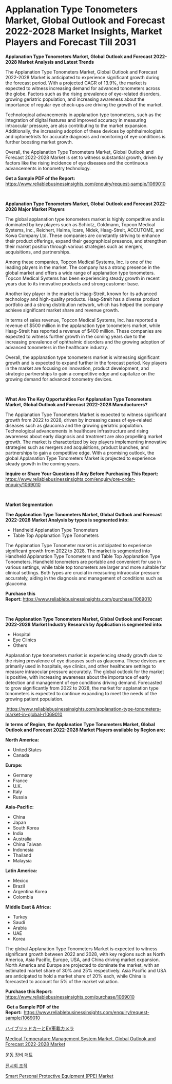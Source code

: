 <p><h1>Applanation Type Tonometers Market, Global Outlook and Forecast 2022-2028 Market Insights, Market Players and Forecast Till 2031</h1></p><p><strong>Applanation Type Tonometers Market, Global Outlook and Forecast 2022-2028 Market Analysis and Latest Trends</strong></p>
<p><p>The Applanation Type Tonometers Market, Global Outlook and Forecast 2022-2028 Market is anticipated to experience significant growth during the forecast period. With a projected CAGR of 13.9%, the market is expected to witness increasing demand for advanced tonometers across the globe. Factors such as the rising prevalence of eye-related disorders, growing geriatric population, and increasing awareness about the importance of regular eye check-ups are driving the growth of the market.</p><p>Technological advancements in applanation type tonometers, such as the integration of digital features and improved accuracy in measuring intraocular pressure, are also contributing to the market expansion. Additionally, the increasing adoption of these devices by ophthalmologists and optometrists for accurate diagnosis and monitoring of eye conditions is further boosting market growth.</p><p>Overall, the Applanation Type Tonometers Market, Global Outlook and Forecast 2022-2028 Market is set to witness substantial growth, driven by factors like the rising incidence of eye diseases and the continuous advancements in tonometry technology.</p></p>
<p><strong>Get a Sample PDF of the Report:&nbsp;</strong> <a href="https://www.reliablebusinessinsights.com/enquiry/request-sample/1069010">https://www.reliablebusinessinsights.com/enquiry/request-sample/1069010</a></p>
<p>&nbsp;</p>
<p><strong>Applanation Type Tonometers Market, Global Outlook and Forecast 2022-2028 Major Market Players</strong></p>
<p><p>The global applanation type tonometers market is highly competitive and is dominated by key players such as Schiotz, Goldmann, Topcon Medical Systems, Inc., Reichert, Halma, Icare, Nidek, Haag-Streit, ACCUTOME, and Kowa Company Ltd. These companies are constantly striving to enhance their product offerings, expand their geographical presence, and strengthen their market position through various strategies such as mergers, acquisitions, and partnerships.</p><p>Among these companies, Topcon Medical Systems, Inc. is one of the leading players in the market. The company has a strong presence in the global market and offers a wide range of applanation type tonometers. Topcon Medical Systems has been experiencing steady growth in recent years due to its innovative products and strong customer base.</p><p>Another key player in the market is Haag-Streit, known for its advanced technology and high-quality products. Haag-Streit has a diverse product portfolio and a strong distribution network, which has helped the company achieve significant market share and revenue growth.</p><p>In terms of sales revenue, Topcon Medical Systems, Inc. has reported a revenue of $500 million in the applanation type tonometers market, while Haag-Streit has reported a revenue of $400 million. These companies are expected to witness further growth in the coming years due to the increasing prevalence of ophthalmic disorders and the growing adoption of advanced tonometers in the healthcare industry.</p><p>Overall, the applanation type tonometers market is witnessing significant growth and is expected to expand further in the forecast period. Key players in the market are focusing on innovation, product development, and strategic partnerships to gain a competitive edge and capitalize on the growing demand for advanced tonometry devices.</p></p>
<p>&nbsp;</p>
<p><strong>What Are The Key Opportunities For Applanation Type Tonometers Market, Global Outlook and Forecast 2022-2028 Manufacturers?</strong></p>
<p><p>The Applanation Type Tonometers Market is expected to witness significant growth from 2022 to 2028, driven by increasing cases of eye-related diseases such as glaucoma and the growing geriatric population. Technological advancements in healthcare infrastructure and rising awareness about early diagnosis and treatment are also propelling market growth. The market is characterized by key players implementing innovative strategies such as mergers and acquisitions, product launches, and partnerships to gain a competitive edge. With a promising outlook, the global Applanation Type Tonometers Market is projected to experience steady growth in the coming years.</p></p>
<p><strong>Inquire or Share Your Questions If Any Before Purchasing This Report:</strong> <a href="https://www.reliablebusinessinsights.com/enquiry/pre-order-enquiry/1069010">https://www.reliablebusinessinsights.com/enquiry/pre-order-enquiry/1069010</a></p>
<p>&nbsp;</p>
<p><strong>Market Segmentation</strong></p>
<p><strong>The Applanation Type Tonometers Market, Global Outlook and Forecast 2022-2028 Market Analysis by types is segmented into:</strong></p>
<p><ul><li>Handheld Applanation Type Tonometers</li><li>Table Top Applanation Type Tonometers</li></ul></p>
<p><p>The Applanation Type Tonometer market is anticipated to experience significant growth from 2022 to 2028. The market is segmented into Handheld Applanation Type Tonometers and Table Top Applanation Type Tonometers. Handheld tonometers are portable and convenient for use in various settings, while table top tonometers are larger and more suitable for clinical settings. Both types are crucial in measuring intraocular pressure accurately, aiding in the diagnosis and management of conditions such as glaucoma.</p></p>
<p><strong>Purchase this Report:&nbsp;</strong><a href="https://www.reliablebusinessinsights.com/purchase/1069010">https://www.reliablebusinessinsights.com/purchase/1069010</a></p>
<p>&nbsp;</p>
<p><strong>The Applanation Type Tonometers Market, Global Outlook and Forecast 2022-2028 Market Industry Research by Application is segmented into:</strong></p>
<p><ul><li>Hospital</li><li>Eye Clinics</li><li>Others</li></ul></p>
<p><p>Applanation type tonometers market is experiencing steady growth due to the rising prevalence of eye diseases such as glaucoma. These devices are primarily used in hospitals, eye clinics, and other healthcare settings to measure intraocular pressure accurately. The global outlook for the market is positive, with increasing awareness about the importance of early detection and management of eye conditions driving demand. Forecasted to grow significantly from 2022 to 2028, the market for applanation type tonometers is expected to continue expanding to meet the needs of the growing patient population.</p></p>
<p><a href="https://www.reliablebusinessinsights.com/applanation-type-tonometers-market-in-global-r1069010">&nbsp;https://www.reliablebusinessinsights.com/applanation-type-tonometers-market-in-global-r1069010</a></p>
<p><strong>In terms of Region, the Applanation Type Tonometers Market, Global Outlook and Forecast 2022-2028 Market Players available by Region are:</strong></p>
<p>
    <p> <strong> North America: </strong>
        <ul>
            <li>United States</li>
            <li>Canada</li>
        </ul>
        </p> 
    <p> <strong> Europe: </strong>
        <ul>
            <li>Germany</li>
            <li>France</li>
            <li>U.K.</li>
            <li>Italy</li>
            <li>Russia</li>
        </ul>
        </p> 
    <p> <strong> Asia-Pacific: </strong>
        <ul>
            <li>China</li>
            <li>Japan</li>
            <li>South Korea</li>
            <li>India</li>
            <li>Australia</li>
            <li>China Taiwan</li>
            <li>Indonesia</li>
            <li>Thailand</li>
            <li>Malaysia</li>
        </ul>
        </p> 
    <p> <strong> Latin America: </strong>
        <ul>
            <li>Mexico</li>
            <li>Brazil</li>
            <li>Argentina Korea</li>
            <li>Colombia</li>
        </ul>
        </p> 
    <p> <strong> Middle East & Africa: </strong>
        <ul>
            <li>Turkey</li>
            <li>Saudi</li>
            <li>Arabia</li>
            <li>UAE</li>
            <li>Korea</li>
        </ul>
    </p>
    </p>
<p><p>The global Applanation Type Tonometers Market is expected to witness significant growth between 2022 and 2028, with key regions such as North America, Asia Pacific, Europe, USA, and China driving market expansion. North America and Europe are projected to dominate the market, with an estimated market share of 30% and 25% respectively. Asia Pacific and USA are anticipated to hold a market share of 20% each, while China is forecasted to account for 5% of the market valuation.</p></p>
<p><strong>Purchase this Report: </strong><a href="https://www.reliablebusinessinsights.com/purchase/1069010">https://www.reliablebusinessinsights.com/purchase/1069010</a></p>
<p>&nbsp;<strong>Get a Sample PDF of the Report:&nbsp;&nbsp;</strong><a href="https://www.reliablebusinessinsights.com/enquiry/request-sample/1069010">https://www.reliablebusinessinsights.com/enquiry/request-sample/1069010</a></p>
<p><strong></strong></p>
<p><p><a href="https://github.com/LuzHills1972/Market-Research-Report-List-1/blob/main/879806985626.md">ハイブリッドカーとEV車載カメラ</a></p><p><a href="https://github.com/jodemen/Market-Research-Report-List-2/blob/main/medical-temperature-management-system-market-global-outlook-and-forecast-2022-2028-market.md">Medical Temperature Management System Market, Global Outlook and Forecast 2022-2028 Market</a></p><p><a href="https://github.com/vseigx30c9a1j/Market-Research-Report-List-2/blob/main/289091879271.md">운동 장비 매트</a></p><p><a href="https://github.com/WilburKihn5676/Market-Research-Report-List-1/blob/main/828265579272.md">전시회 조직</a></p><p><a href="https://issuu.com/reportprime-2/docs/smart-personal-protective-equipment-ppe-market-siz">Smart Personal Protective Equipment (PPE) Market</a></p></p>